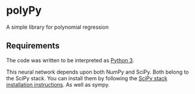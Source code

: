 # polyPy

A simple library for polynomial regression

## Requirements

The code was written to be interpreted as [Python 3](https://www.python.org/downloads/release/python-351/).

This neural network depends upon both NumPy and SciPy. Both belong to the SciPy stack.
You can install them by following the [SciPy stack installation instructions](http://scipy.org/install.html#individual-packages).
As well as sympy.

<!--## Usage-->

<!--```-->

<!--```-->